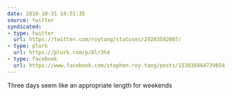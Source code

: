 ```yaml
---
date: 2010-10-31 14:51:35
source: twitter
syndicated:
- type: twitter
  url: https://twitter.com/roytang/statuses/29283592007/
- type: plurk
  url: https://plurk.com/p/8lr3h4
- type: facebook
  url: https://www.facebook.com/stephen.roy.tang/posts/153038464739654
---
```


Three days seem like an appropriate length for weekends